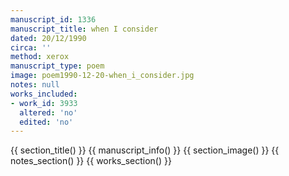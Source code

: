 ```yaml
---
manuscript_id: 1336
manuscript_title: when I consider
dated: 20/12/1990
circa: ''
method: xerox
manuscript_type: poem
image: poem1990-12-20-when_i_consider.jpg
notes: null
works_included:
- work_id: 3933
  altered: 'no'
  edited: 'no'
---
```


{{ section_title() }}
{{ manuscript_info() }}
{{ section_image() }}
{{ notes_section() }}
{{ works_section() }}
